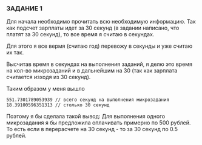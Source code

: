 ### ЗАДАНИЕ 1

Для начала необходимо прочитать всю необходимую информацию.
Так как подсчет зарплаты идет за 30 секунд (в задании написано, что платят за 30 секунд), то все время я считаю в секундах.

Для этого я все вермя (считаю год) перевожу в секунды и уже считаю их так.

Высчитав время в секундах на выполнения заданий, я делю это время на кол-во микрозаданий и в дальнейшим на 30 (так как зарплата считается изходя из 30 секунд).

Таким образом у меня вышло 
```
551.7301789053939 // всего секунд на выполнения микрозадания
18.39100596351313 // столько 30 секунд
```

Поэтому я бы сделала такой вывод: Для выполнения одного микрозадания я бы предложила оплачивать примерно по 500 рублей.
То есть если в перерасчете на 30 секунд - то за 30 секунд по 0.5 рублей.


